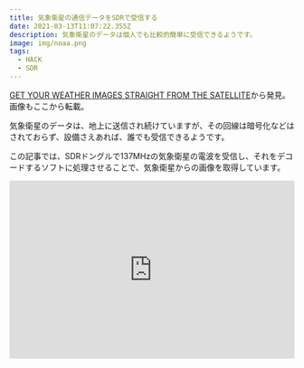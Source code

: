 ```yaml
---
title: 気象衛星の通信データをSDRで受信する
date: 2021-03-13T11:07:22.355Z
description: 気象衛星のデータは個人でも比較的簡単に受信できるようです。
image: img/noaa.png
tags:
  - HACK
  - SDR
---
```

[GET YOUR WEATHER IMAGES STRAIGHT FROM THE SATELLITE](https://hackaday.com/2020/03/14/get-your-weather-images-straight-from-the-satellite/)から発見。画像もここから転載。

気象衛星のデータは、地上に送信され続けていますが、その回線は暗号化などはされておらず、設備さえあれば、誰でも受信できるようです。


この記事では、SDRドングルで137MHzの気象衛星の電波を受信し、それをデコードするソフトに処理させることで、気象衛星からの画像を取得しています。

<iframe width="100%" height="315" src="https://www.youtube.com/embed/PWWGDL5tC_I" frameborder="0" allow="accelerometer; autoplay; clipboard-write; encrypted-media; gyroscope; picture-in-picture" allowfullscreen></iframe>
